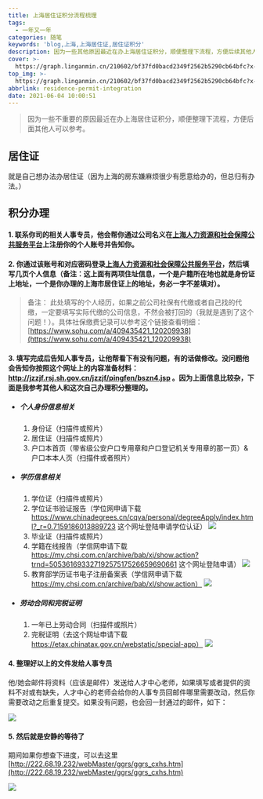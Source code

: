```yaml
---
title: 上海居住证积分流程梳理
tags:
  - 一年又一年
categories: 随笔
keywords: 'blog,上海,上海居住证,居住证积分'
description: 因为一些其他原因最近在办上海居住证积分，顺便整理下流程，方便后续其他人查看
cover: >-
  https://graph.linganmin.cn/210602/bf37fd0bacd2349f2562b5290cb64bfc?x-oss-process=image/format,webp/quality,q_100
top_img: >-
  https://graph.linganmin.cn/210602/bf37fd0bacd2349f2562b5290cb64bfc?x-oss-process=image/format,webp/quality,q_100
abbrlink: residence-permit-integration
date: 2021-06-04 10:00:51
---
```


> 因为一些不重要的原因最近在办上海居住证积分，顺便整理下流程，方便后面其他人可以参考。

## 居住证

就是自己想办法办居住证（因为上海的房东嫌麻烦很少有愿意给办的，但总归有办法。）

## 积分办理

#### 1. 联系你司的相关人事专员，他会帮你通过公司名义在[上海人力资源和社会保障公共服务平台](http://jzzjf.rsj.sh.gov.cn/jzzjf/)上注册你的个人账号并告知你。

#### 2. 你通过该账号和对应密码登录[上海人力资源和社会保障公共服务平台](http://jzzjf.rsj.sh.gov.cn/jzzjf/)，然后填写几页个人信息（备注：这上面有两项住址信息，一个是户籍所在地也就是身份证上地址，一个是你办理的上海市居住证上的地址，务必一字不差填对）。

> 备注： 此处填写的个人经历，如果之前公司社保有代缴或者自己找的代缴，一定要填写实际代缴的公司信息，不然会被打回的（我就是遇到了这个问题！）。具体社保缴费记录可以参考这个链接查看明细：[https://www.sohu.com/a/409435421_120209938](https://www.sohu.com/a/409435421_120209938)

#### 3. 填写完成后告知人事专员，让他帮看下有没有问题，有的话做修改。没问题他会告知你按照这个网址上的内容准备材料： http://jzzjf.rsj.sh.gov.cn/jzzjf/pingfen/bszn4.jsp 。因为上面信息比较杂，下面是我参考其他人和这次自己办理积分整理的。

- ##### 个人身份信息相关
  1. 身份证（扫描件或照片）
  2. 居住证（扫描件或照片）
  3. 户口本首页（带省级公安户口专用章和户口登记机关专用章的那一页）&户口本本人页（扫描件或者照片）
- ##### 学历信息相关
  1. 学位证（扫描件或照片）
  2. 学位证书验证报告（学位网申请下载 https://www.chinadegrees.cn/cqva/personal/degreeApply/index.html?_r=0.7159186013889723 这个网址登陆申请学位认证）
     ![](https://graph.linganmin.cn/210602/03ed02207642957aa010a98925697d65?x-oss-process=image/format,webp/quality,q_60)
  3. 毕业证（扫描件或照片）
  4. 学籍在线报告（学信网申请下载 https://my.chsi.com.cn/archive/bab/xj/show.action?trnd=50536169332719257517526659690661 这个网址登陆申请）
     ![](https://graph.linganmin.cn/210602/90c91f532ec75a0a8ec52d4bbb9a9dcc?x-oss-process=image/format,webp/quality,q_60)
  5. 教育部学历证书电子注册备案表（学信网申请下载 https://my.chsi.com.cn/archive/bab/xl/show.action）
     ![](https://graph.linganmin.cn/210602/c4982ae76978cf696ac91638cc0e25ed?x-oss-process=image/format,webp/quality,q_60)
- ##### 劳动合同和完税证明
  1. 一年已上劳动合同（扫描件或照片）
  2. 完税证明（去这个网址申请下载 https://etax.chinatax.gov.cn/webstatic/special-app）
     ![](https://graph.linganmin.cn/210602/5360af69eda51538114fbc0f75e0ca26?x-oss-process=image/format,webp/quality,q_60)

#### 4. 整理好以上的文件发给人事专员
  
  他/她会邮件将资料（应该是邮件）发送给人才中心老师，如果填写或者提供的资料不对或有缺失，人才中心的老师会给你的人事专员回邮件哪里需要改动，然后你需要改动之后重复提交。如果没有问题，也会回一封通过的邮件，如下：

  ![](https://graph.linganmin.cn/210623/718162d223374da4f6dc915cd05d3b84?x-oss-process=image/format,webp/quality,q_60)

#### 5. 然后就是安静的等待了

  期间如果你想查下进度，可以去这里[http://222.68.19.232/webMaster/ggrs/ggrs_cxhs.htm](http://222.68.19.232/webMaster/ggrs/ggrs_cxhs.htm)

  ![](https://graph.linganmin.cn/210623/af6376879bb63d969800677bfb1f0ce1?x-oss-process=image/format,webp/quality,q_60)